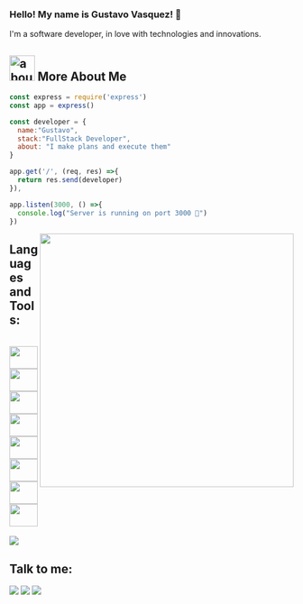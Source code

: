 ### Hello! My name is Gustavo Vasquez! 👋

I'm a software developer, in love with technologies and innovations.

## <img width="45" alt="about" src="https://raw.github.com/elizarov/elizarov/master/about.png"> More About Me

```javascript
const express = require('express')
const app = express()

const developer = {
  name:"Gustavo",
  stack:"FullStack Developer",
  about: "I make plans and execute them"
}

app.get('/', (req, res) =>{
  return res.send(developer)
}),

app.listen(3000, () =>{
  console.log("Server is running on port 3000 🚀")
})
```

<img align="right" width="450" src="https://i2.wp.com/allhtaccess.info/wp-content/uploads/2018/03/programming.gif?fit=1281%2C716&ssl=1" />


## **Languages and Tools:**  


<div style="display: inline_block"><br>
  <img src="https://github.com/devgustavovasquez/devgustavovasquez/blob/main/icons/javascript-plain.svg" width="50" height="40" align="center"/>
  <img src="https://github.com/devgustavovasquez/devgustavovasquez/blob/main/icons/typescript-original.svg" width="50" height="40" align="center"/>
  <img src="https://github.com/devgustavovasquez/devgustavovasquez/blob/main/icons/react-original.svg" width="50" height="40" align="center"/>
  <img src="https://github.com/devgustavovasquez/devgustavovasquez/blob/main/icons/nodejs-original.svg" width="50" height="40" align="center"/>
  <img src="https://github.com/devgustavovasquez/devgustavovasquez/blob/main/icons/mongodb-original.svg" width="50" height="40" align="center"/>
  <img src="https://github.com/devgustavovasquez/devgustavovasquez/blob/main/icons/git-plain.svg" width="50" height="40" align="center"/>
  <img src="https://github.com/devgustavovasquez/devgustavovasquez/blob/main/icons/python-icon.svg" width="50" height="40" align="center"/>
  <img src="https://github.com/devgustavovasquez/devgustavovasquez/blob/main/icons/postgresql-icon.svg" width="50" height="40" align="center"/>  


</div><br>

<a target="_blank" href="https://github-readme-stats.vercel.app/api/top-langs/?username=devgustavovasquez">
  <img align="center" src="https://github-readme-stats.vercel.app/api/top-langs/?username=devgustavovasquez&theme=dracula&hide_langs_below=1" />
 </a>

## **Talk to me:**

<p align="left">
  <a target="_blank" href="https://www.linkedin.com/in/devgustavovasquez/" alt="Linkedin">
  <img src="https://img.shields.io/badge/-LinkedIn-%230077B5?style=for-the-badge&logo=linkedin&logoColor=white" target="_blank"></a> 

  <a target="_blank" href="https://www.instagram.com/vasquez.gustavoo/" alt="Instagram">
  <img src="https://img.shields.io/badge/-Instagram-%23E4405F?style=for-the-badge&logo=instagram&logoColor=white" target="_blank"></a>
 
   <a target="_blank" href="mailto:gustavovasquez2002@gmail.com" alt="Gmail">
  <img src="https://img.shields.io/badge/Gmail-D14836?style=for-the-badge&logo=gmail&logoColor=white"</a>
</p>
<br>
  
<br>
